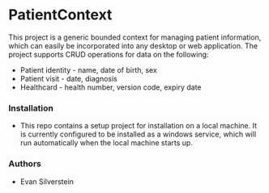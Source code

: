 # PatientContext #

This project is a generic bounded context for managing patient information, which can easily be incorporated into any desktop or web application. The project supports CRUD operations for data on the following: 
* Patient identity - name, date of birth, sex
* Patient visit - date, diagnosis
* Healthcard - health number, version code, expiry date

### Installation ###

* This repo contains a setup project for installation on a local machine. It is currently configured to be installed as a windows service, which will run automatically when the local machine starts up.

### Authors ###

* Evan Silverstein
